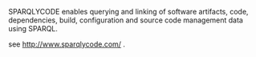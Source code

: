 SPARQLYCODE enables querying and linking of software artifacts, code, dependencies, build, configuration and source code management data using SPARQL.

see http://www.sparqlycode.com/ .
